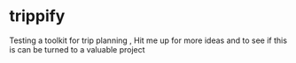 # trippify
Testing a toolkit for trip planning , Hit me up for more ideas and to see if this is can be turned to a valuable project

